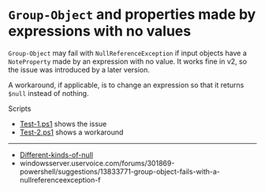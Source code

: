 # `Group-Object` and properties made by expressions with no values

`Group-Object` may fail with `NullReferenceException` if input objects have a
`NoteProperty` made by an expression with no value. It works fine in v2, so the
issue was introduced by a later version.

A workaround, if applicable, is to change an expression so that it returns
`$null` instead of nothing.

Scripts

- [Test-1.ps1](Test-1.ps1) shows the issue
- [Test-2.ps1](Test-2.ps1) shows a workaround

***

- [Different-kinds-of-null](../../../Basic/Different-kinds-of-null)
- windowsserver.uservoice.com/forums/301869-powershell/suggestions/13833771-group-object-fails-with-a-nullreferenceexception-f
